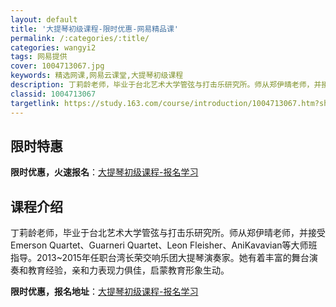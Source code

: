```yaml
---
layout: default
title: '大提琴初级课程-限时优惠-网易精品课'
permalink: /:categories/:title/
categories: wangyi2
tags: 网易提供
cover: 1004713067.jpg
keywords: 精选网课,网易云课堂,大提琴初级课程
description: 丁莉龄老师，毕业于台北艺术大学管弦与打击乐研究所。师从郑伊晴老师，并接受EmersonQuartet、GuarneriQ
classid: 1004713067
targetlink: https://study.163.com/course/introduction/1004713067.htm?share=1&shareId=1025206652&utm_campaign=share&utm_medium=iphoneShare&utm_source=&utm_u=1025206652
---
```


## 限时特惠

**限时优惠，火速报名**：[大提琴初级课程-报名学习](https://study.163.com/course/introduction/1004713067.htm?share=1&shareId=1025206652&utm_campaign=share&utm_medium=iphoneShare&utm_source=&utm_u=1025206652)

## 课程介绍

丁莉龄老师，毕业于台北艺术大学管弦与打击乐研究所。师从郑伊晴老师，并接受Emerson Quartet、Guarneri Quartet、Leon Fleisher、AniKavavian等大师班指导。2013~2015年任职台湾长荣交响乐团大提琴演奏家。她有着丰富的舞台演奏和教育经验，亲和力表现力俱佳，启蒙教育形象生动。

**限时优惠，报名地址**：[大提琴初级课程-报名学习](https://study.163.com/course/introduction/1004713067.htm?share=1&shareId=1025206652&utm_campaign=share&utm_medium=iphoneShare&utm_source=&utm_u=1025206652)

